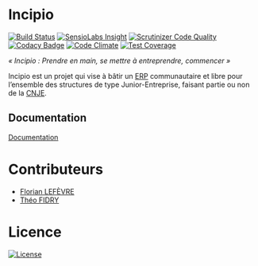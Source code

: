 # Incipio

[![Build Status](https://img.shields.io/travis/CDJE/Incipio.svg?style=flat-square)](https://travis-ci.org/CDJE/Incipio) [![SensioLabs Insight](https://img.shields.io/sensiolabs/i/4720058c-4915-465c-8039-0bfd5fe5bf63.svg?style=flat-square)](https://insight.sensiolabs.com/projects/4720058c-4915-465c-8039-0bfd5fe5bf63) [![Scrutinizer Code Quality](https://img.shields.io/scrutinizer/g/CDJE/Incipio.svg?b=master&style=flat-square)](https://scrutinizer-ci.com/g/CDJE/Incipio/?branch=master) [![Codacy Badge](https://img.shields.io/codacy/381eb74af8c1409f884ba2d27f27a0dd.svg?style=flat-square)](https://www.codacy.com/app/theofidry/Incipio) [![Code
Climate](https://img.shields.io/codeclimate/github/CDJE/Incipio.svg?style=flat-square)](https://codeclimate.com/github/CDJE/Incipio) [![Test Coverage](https://img.shields.io/codeclimate/coverage/github/CDJE/Incipio.svg?style=flat-square)](https://codeclimate.com/github/CDJE/Incipio/coverage)

*« Incipio : Prendre en main, se mettre à entreprendre, commencer »*

Incipio est un projet qui vise à bâtir un [ERP](http://fr.wikipedia.org/wiki/Progiciel_de_gestion_int%C3%A9gr%C3%A9) communautaire et libre pour l’ensemble des structures de type Junior-Entreprise, faisant partie ou non de la [CNJE](http://www.junior-entreprises.com/).

## Documentation

[Documentation](https://github.com/CDJE/Incipio/wiki)

# Contributeurs

* [Florian LEFÈVRE](https://github.com/flef)
* [Théo FIDRY](https://github.com/theofidry)

# Licence

[![License](https://img.shields.io/packagist/l/doctrine/orm.svg?style=flat-square)](https://github.com/CDJE/Incipio/edit/master/LICENSE)
